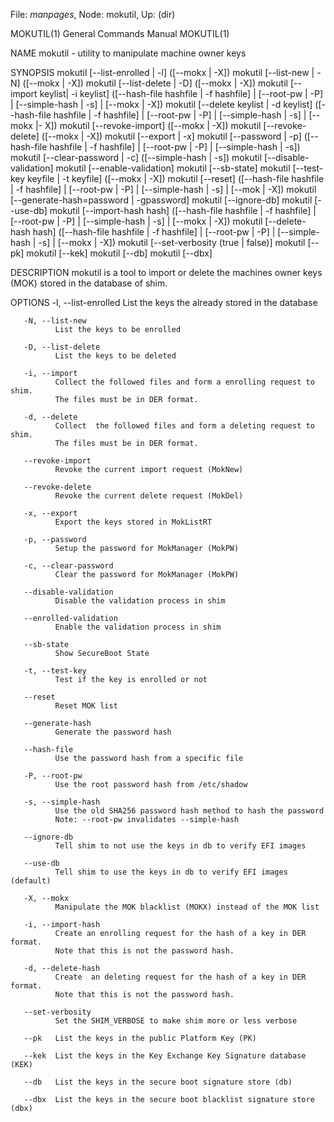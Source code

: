 File: *manpages*,  Node: mokutil,  Up: (dir)

MOKUTIL(1)                  General Commands Manual                 MOKUTIL(1)



NAME
       mokutil - utility to manipulate machine owner keys


SYNOPSIS
       mokutil [--list-enrolled | -l]
               ([--mokx | -X])
       mokutil [--list-new | -N]
               ([--mokx | -X])
       mokutil [--list-delete | -D]
               ([--mokx | -X])
       mokutil [--import keylist| -i keylist]
               ([--hash-file hashfile | -f hashfile] | [--root-pw | -P] |
                [--simple-hash | -s] | [--mokx | -X])
       mokutil [--delete keylist | -d keylist]
               ([--hash-file hashfile | -f hashfile] | [--root-pw | -P] |
                [--simple-hash | -s] | [--mokx |- X])
       mokutil [--revoke-import]
               ([--mokx | -X])
       mokutil [--revoke-delete]
               ([--mokx | -X])
       mokutil [--export | -x]
       mokutil [--password | -p]
               ([--hash-file hashfile | -f hashfile] | [--root-pw | -P] |
                [--simple-hash | -s])
       mokutil [--clear-password | -c]
               ([--simple-hash | -s])
       mokutil [--disable-validation]
       mokutil [--enable-validation]
       mokutil [--sb-state]
       mokutil [--test-key keyfile | -t keyfile]
               ([--mokx | -X])
       mokutil [--reset]
               ([--hash-file hashfile | -f hashfile] | [--root-pw | -P] |
                [--simple-hash | -s] | [--mok | -X])
       mokutil [--generate-hash=password | -gpassword]
       mokutil [--ignore-db]
       mokutil [--use-db]
       mokutil [--import-hash hash]
               ([--hash-file hashfile | -f hashfile] | [--root-pw | -P] |
                [--simple-hash | -s] | [--mokx | -X])
       mokutil [--delete-hash hash]
               ([--hash-file hashfile | -f hashfile] | [--root-pw | -P] |
                [--simple-hash | -s] | [--mokx | -X])
       mokutil [--set-verbosity (true | false)]
       mokutil [--pk]
       mokutil [--kek]
       mokutil [--db]
       mokutil [--dbx]


DESCRIPTION
       mokutil  is  a  tool  to import or delete the machines owner keys (MOK)
       stored in the database of shim.


OPTIONS
       -l, --list-enrolled
              List the keys the already stored in the database

       -N, --list-new
              List the keys to be enrolled

       -D, --list-delete
              List the keys to be deleted

       -i, --import
              Collect the followed files and form a enrolling request to shim.
              The files must be in DER format.

       -d, --delete
              Collect  the followed files and form a deleting request to shim.
              The files must be in DER format.

       --revoke-import
              Revoke the current import request (MokNew)

       --revoke-delete
              Revoke the current delete request (MokDel)

       -x, --export
              Export the keys stored in MokListRT

       -p, --password
              Setup the password for MokManager (MokPW)

       -c, --clear-password
              Clear the password for MokManager (MokPW)

       --disable-validation
              Disable the validation process in shim

       --enrolled-validation
              Enable the validation process in shim

       --sb-state
              Show SecureBoot State

       -t, --test-key
              Test if the key is enrolled or not

       --reset
              Reset MOK list

       --generate-hash
              Generate the password hash

       --hash-file
              Use the password hash from a specific file

       -P, --root-pw
              Use the root password hash from /etc/shadow

       -s, --simple-hash
              Use the old SHA256 password hash method to hash the password
              Note: --root-pw invalidates --simple-hash

       --ignore-db
              Tell shim to not use the keys in db to verify EFI images

       --use-db
              Tell shim to use the keys in db to verify EFI images (default)

       -X, --mokx
              Manipulate the MOK blacklist (MOKX) instead of the MOK list

       -i, --import-hash
              Create an enrolling request for the hash of a key in DER format.
              Note that this is not the password hash.

       -d, --delete-hash
              Create  an deleting request for the hash of a key in DER format.
              Note that this is not the password hash.

       --set-verbosity
              Set the SHIM_VERBOSE to make shim more or less verbose

       --pk   List the keys in the public Platform Key (PK)

       --kek  List the keys in the Key Exchange Key Signature database (KEK)

       --db   List the keys in the secure boot signature store (db)

       --dbx  List the keys in the secure boot blacklist signature store (dbx)

